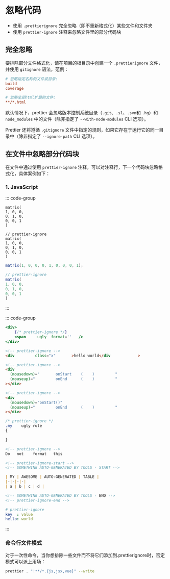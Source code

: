 # 忽略代码

-   使用 `.prettierignore` 完全忽略（即不重新格式化）某些文件和文件夹
-   使用 `prettier-ignore` 注释来忽略文件里的部分代码块

## 完全忽略

要排除部分文件格式化，请在项目的根目录中创建一个 `.prettierignore` 文件，并使用 `gitignore` 语法，范例：

```ini
# 忽略指定名称的文件或目录:
build
coverage

# 忽略全部html扩展的文件:
**/*.html
```

默认情况下，prettier 会忽略版本控制系统目录（`.git`、`.sl`、`.svn`和 `.hg`）和 `node_modules` 中的文件（除非指定了 `--with-node-modules` CLI 选项）。

Prettier 还将遵循 `.gitignore` 文件中指定的规则，如果它存在于运行它的同一目录中（除非指定了 `--ignore-path` CLI 选项）。

## 在文件中忽略部分代码块

在文件中通过使用 `prettier-ignore` 注释，可以对注释行，下一个代码块忽略格式化，具体案例如下：

### 1. JavaScript

::: code-group

```text [source]
matrix(
1, 0, 0,
0, 1, 0,
0, 0, 1
)

// prettier-ignore
matrix(
1, 0, 0,
0, 1, 0,
0, 0, 1
)
```

```js [结果]
matrix(1, 0, 0, 0, 1, 0, 0, 0, 1);

// prettier-ignore
matrix(
1, 0, 0,
0, 1, 0,
0, 0, 1
)
```

:::

::: code-group

```jsx [JSX]
<div>
    {/* prettier-ignore */}
    <span     ugly  format=''   />
</div>
```

```html [HTML]
<!-- prettier-ignore -->
<div         class="x"       >hello world</div            >

<!-- prettier-ignore -->
<div
  (mousedown)="       onStart    (    )         "
  (mouseup)="         onEnd      (    )         "
></div>

<!-- prettier-ignore -->
<div
  (mousedown)="onStart()"
  (mouseup)="         onEnd      (    )         "
></div>
```

```css [CSS]
/* prettier-ignore */
.my    ugly rule
{

}
```

```md [Markdown]
<!-- prettier-ignore -->
Do   not    format   this
```

```md [范围忽略]
<!-- prettier-ignore-start -->
<!-- SOMETHING AUTO-GENERATED BY TOOLS - START -->

| MY | AWESOME | AUTO-GENERATED | TABLE |
|-|-|-|-|
| a | b | c | d |

<!-- SOMETHING AUTO-GENERATED BY TOOLS - END -->
<!-- prettier-ignore-end -->
```

```yaml [YAML]
# prettier-ignore
key  : value
hello: world
```

:::

### 命令行文件模式

对于一次性命令，当你想排除一些文件而不将它们添加到.prettierignore时，否定模式可以派上用场：

```bash
prettier . "!**/*.{js,jsx,vue}" --write
```
